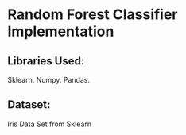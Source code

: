 # Random Forest Classifier Implementation

## Libraries Used:
Sklearn.
Numpy.
Pandas.
## Dataset:
Iris Data Set from Sklearn
